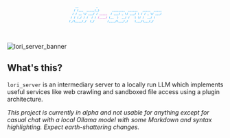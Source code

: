 <?xml version="1.0" encoding="UTF-8" standalone="no"?>
<!DOCTYPE svg PUBLIC "-//W3C//DTD SVG 1.1//EN" "http://www.w3.org/Graphics/SVG/1.1/DTD/svg11.dtd">
<svg width="100%" height="100%" viewBox="0 0 2000 400" version="1.1" xmlns="http://www.w3.org/2000/svg" xmlns:xlink="http://www.w3.org/1999/xlink" xml:space="preserve" xmlns:serif="http://www.serif.com/" style="fill-rule:evenodd;clip-rule:evenodd;stroke-linejoin:round;stroke-miterlimit:2;">
    <rect id="Artboard1" x="0" y="0" width="2000" height="400" style="fill:none;"/>
    <g id="Artboard11" serif:id="Artboard1">
        <g id="ASCII-server-logo" serif:id="ASCII server logo" transform="matrix(1.87805,0,0,1.4533,-5116.46,-322.471)">
            <rect x="3060.71" y="312.6" width="6.165" height="1.758" style="fill:rgb(21,169,255);fill-rule:nonzero;"/>
            <rect x="3068.58" y="312.6" width="6.165" height="1.758" style="fill:rgb(21,169,255);fill-rule:nonzero;"/>
            <rect x="3163" y="312.6" width="6.165" height="1.758" style="fill:rgb(21,169,255);fill-rule:nonzero;"/>
            <path d="M3053.34,337.339L3054.94,337.339L3058.52,323.211L3058.52,323.047L3056.91,323.047L3053.34,337.175L3053.34,337.339Z" style="fill:rgb(20,169,255);fill-rule:nonzero;"/>
            <path d="M3069.07,337.339L3070.67,337.339L3074.26,323.211L3074.26,323.047L3072.64,323.047L3069.07,337.175L3069.07,337.339Z" style="fill:rgb(20,169,255);fill-rule:nonzero;"/>
            <rect x="3076.45" y="335.598" width="6.165" height="1.758" style="fill:rgb(20,169,255);fill-rule:nonzero;"/>
            <rect x="3084.31" y="335.598" width="6.165" height="1.758" style="fill:rgb(20,169,255);fill-rule:nonzero;"/>
            <rect x="3092.18" y="335.598" width="6.165" height="1.758" style="fill:rgb(20,169,255);fill-rule:nonzero;"/>
            <rect x="3115.79" y="335.598" width="6.165" height="1.758" style="fill:rgb(20,169,255);fill-rule:nonzero;"/>
            <rect x="3123.66" y="335.598" width="6.165" height="1.758" style="fill:rgb(20,169,255);fill-rule:nonzero;"/>
            <rect x="3131.53" y="335.598" width="6.165" height="1.758" style="fill:rgb(20,169,255);fill-rule:nonzero;"/>
            <rect x="3139.39" y="335.598" width="6.165" height="1.758" style="fill:rgb(20,169,255);fill-rule:nonzero;"/>
            <rect x="3147.26" y="335.598" width="6.165" height="1.758" style="fill:rgb(20,169,255);fill-rule:nonzero;"/>
            <path d="M3160,322.604L3158.68,322.604C3157.52,324.263 3156.45,326.891 3156.45,330.292C3156.45,333.577 3157.52,336.32 3158.68,337.979L3160,337.979L3160,337.815C3159.06,336.222 3158.06,333.577 3158.06,330.292C3158.06,327.006 3159.06,324.361 3160,322.768L3160,322.604Z" style="fill:rgb(20,169,255);fill-rule:nonzero;"/>
            <rect x="3163" y="335.598" width="6.165" height="1.758" style="fill:rgb(20,169,255);fill-rule:nonzero;"/>
            <path d="M3173.51,322.604L3172.19,322.604L3172.19,322.768C3173.13,324.361 3174.14,327.006 3174.14,330.292C3174.14,333.577 3173.13,336.222 3172.19,337.815L3172.19,337.979L3173.51,337.979C3174.66,336.32 3175.72,333.577 3175.72,330.292C3175.72,326.891 3174.66,324.263 3173.51,322.604Z" style="fill:rgb(20,169,255);fill-rule:nonzero;"/>
            <rect x="3241.69" y="335.598" width="6.165" height="1.758" style="fill:rgb(20,169,255);fill-rule:nonzero;"/>
            <rect x="3249.56" y="335.598" width="6.165" height="1.758" style="fill:rgb(20,169,255);fill-rule:nonzero;"/>
            <rect x="3257.42" y="335.598" width="6.165" height="1.758" style="fill:rgb(20,169,255);fill-rule:nonzero;"/>
            <rect x="3265.29" y="335.598" width="6.165" height="1.758" style="fill:rgb(20,169,255);fill-rule:nonzero;"/>
            <rect x="3273.16" y="335.598" width="6.165" height="1.758" style="fill:rgb(20,169,255);fill-rule:nonzero;"/>
            <rect x="3281.03" y="335.598" width="6.165" height="1.758" style="fill:rgb(20,169,255);fill-rule:nonzero;"/>
            <rect x="3288.9" y="335.598" width="6.165" height="1.758" style="fill:rgb(20,169,255);fill-rule:nonzero;"/>
            <rect x="3296.77" y="335.598" width="6.165" height="1.758" style="fill:rgb(20,169,255);fill-rule:nonzero;"/>
            <rect x="3320.37" y="335.598" width="6.165" height="1.758" style="fill:rgb(20,169,255);fill-rule:nonzero;"/>
            <rect x="3328.24" y="335.598" width="6.165" height="1.758" style="fill:rgb(20,169,255);fill-rule:nonzero;"/>
            <rect x="3336.11" y="335.598" width="6.165" height="1.758" style="fill:rgb(20,169,255);fill-rule:nonzero;"/>
            <rect x="3343.98" y="335.598" width="6.165" height="1.758" style="fill:rgb(20,169,255);fill-rule:nonzero;"/>
            <rect x="3351.85" y="335.598" width="6.165" height="1.758" style="fill:rgb(20,169,255);fill-rule:nonzero;"/>
            <rect x="3359.72" y="335.598" width="6.165" height="1.758" style="fill:rgb(20,169,255);fill-rule:nonzero;"/>
            <rect x="3391.19" y="335.598" width="6.165" height="1.758" style="fill:rgb(20,169,255);fill-rule:nonzero;"/>
            <rect x="3399.06" y="335.598" width="6.165" height="1.758" style="fill:rgb(20,169,255);fill-rule:nonzero;"/>
            <rect x="3406.93" y="335.598" width="6.165" height="1.758" style="fill:rgb(20,169,255);fill-rule:nonzero;"/>
            <rect x="3414.8" y="335.598" width="6.165" height="1.758" style="fill:rgb(20,169,255);fill-rule:nonzero;"/>
            <rect x="3422.66" y="335.598" width="6.165" height="1.758" style="fill:rgb(20,169,255);fill-rule:nonzero;"/>
            <rect x="3446.27" y="335.598" width="6.165" height="1.758" style="fill:rgb(20,169,255);fill-rule:nonzero;"/>
            <rect x="3454.14" y="335.598" width="6.165" height="1.758" style="fill:rgb(20,169,255);fill-rule:nonzero;"/>
            <rect x="3462.01" y="335.598" width="6.165" height="1.758" style="fill:rgb(20,169,255);fill-rule:nonzero;"/>
            <rect x="3469.88" y="335.598" width="6.165" height="1.758" style="fill:rgb(20,169,255);fill-rule:nonzero;"/>
            <rect x="3477.75" y="335.598" width="6.165" height="1.758" style="fill:rgb(20,169,255);fill-rule:nonzero;"/>
            <path d="M3045.47,360.337L3047.07,360.337L3050.65,346.209L3050.65,346.045L3049.04,346.045L3045.47,360.172L3045.47,360.337Z" style="fill:rgb(20,169,255);fill-rule:nonzero;"/>
            <path d="M3061.2,360.337L3062.81,360.337L3066.39,346.209L3066.39,346.045L3064.78,346.045L3061.2,360.172L3061.2,360.337Z" style="fill:rgb(20,169,255);fill-rule:nonzero;"/>
            <rect x="3076.45" y="358.595" width="6.165" height="1.758" style="fill:rgb(20,169,255);fill-rule:nonzero;"/>
            <rect x="3084.31" y="358.595" width="6.165" height="1.758" style="fill:rgb(20,169,255);fill-rule:nonzero;"/>
            <path d="M3104.12,360.337L3105.72,360.337L3105.72,360.172L3102.15,346.045L3100.53,346.045L3100.53,346.209L3104.12,360.337Z" style="fill:rgb(20,169,255);fill-rule:nonzero;"/>
            <path d="M3108.41,360.337L3110.02,360.337L3113.6,346.209L3113.6,346.045L3111.99,346.045L3108.41,360.172L3108.41,360.337Z" style="fill:rgb(20,169,255);fill-rule:nonzero;"/>
            <rect x="3123.66" y="358.595" width="6.165" height="1.758" style="fill:rgb(20,169,255);fill-rule:nonzero;"/>
            <rect x="3131.53" y="358.595" width="6.165" height="1.758" style="fill:rgb(20,169,255);fill-rule:nonzero;"/>
            <rect x="3139.39" y="358.595" width="6.165" height="1.758" style="fill:rgb(20,169,255);fill-rule:nonzero;"/>
            <path d="M3147.76,360.337L3149.36,360.337L3152.95,346.209L3152.95,346.045L3151.33,346.045L3147.76,360.172L3147.76,360.337Z" style="fill:rgb(20,169,255);fill-rule:nonzero;"/>
            <path d="M3163.5,360.337L3165.1,360.337L3168.68,346.209L3168.68,346.045L3167.07,346.045L3163.5,360.172L3163.5,360.337Z" style="fill:rgb(20,169,255);fill-rule:nonzero;"/>
            <rect x="3178.74" y="358.595" width="6.165" height="1.758" style="fill:rgb(210,80,207);fill-rule:nonzero;"/>
            <rect x="3186.61" y="358.595" width="6.165" height="1.758" style="fill:rgb(210,80,207);fill-rule:nonzero;"/>
            <rect x="3194.47" y="358.595" width="6.165" height="1.758" style="fill:rgb(210,80,207);fill-rule:nonzero;"/>
            <rect x="3202.34" y="358.595" width="6.165" height="1.758" style="fill:rgb(210,80,207);fill-rule:nonzero;"/>
            <rect x="3210.21" y="358.595" width="6.165" height="1.758" style="fill:rgb(210,80,207);fill-rule:nonzero;"/>
            <path d="M3234.31,360.337L3235.91,360.337L3239.5,346.209L3239.5,346.045L3237.89,346.045L3234.31,360.172L3234.31,360.337Z" style="fill:rgb(20,169,255);fill-rule:nonzero;"/>
            <rect x="3249.56" y="358.595" width="6.165" height="1.758" style="fill:rgb(20,169,255);fill-rule:nonzero;"/>
            <rect x="3257.42" y="358.595" width="6.165" height="1.758" style="fill:rgb(20,169,255);fill-rule:nonzero;"/>
            <rect x="3265.29" y="358.595" width="6.165" height="1.758" style="fill:rgb(20,169,255);fill-rule:nonzero;"/>
            <path d="M3273.66,360.337L3275.26,360.337L3278.84,346.209L3278.84,346.045L3277.23,346.045L3273.66,360.172L3273.66,360.337Z" style="fill:rgb(20,169,255);fill-rule:nonzero;"/>
            <rect x="3288.9" y="358.595" width="6.165" height="1.758" style="fill:rgb(20,169,255);fill-rule:nonzero;"/>
            <path d="M3308.7,360.337L3310.31,360.337L3310.31,360.172L3306.73,346.045L3305.12,346.045L3305.12,346.209L3308.7,360.337Z" style="fill:rgb(20,169,255);fill-rule:nonzero;"/>
            <path d="M3313,360.337L3314.6,360.337L3318.19,346.209L3318.19,346.045L3316.57,346.045L3313,360.172L3313,360.337Z" style="fill:rgb(20,169,255);fill-rule:nonzero;"/>
            <rect x="3328.24" y="358.595" width="6.165" height="1.758" style="fill:rgb(20,169,255);fill-rule:nonzero;"/>
            <rect x="3336.11" y="358.595" width="6.165" height="1.758" style="fill:rgb(20,169,255);fill-rule:nonzero;"/>
            <rect x="3343.98" y="358.595" width="6.165" height="1.758" style="fill:rgb(20,169,255);fill-rule:nonzero;"/>
            <path d="M3352.34,360.337L3353.95,360.337L3357.53,346.209L3357.53,346.045L3355.91,346.045L3352.34,360.172L3352.34,360.337Z" style="fill:rgb(20,169,255);fill-rule:nonzero;"/>
            <rect x="3369.94" y="345.667" width="1.475" height="14.752" style="fill:rgb(20,169,255);fill-rule:nonzero;"/>
            <path d="M3383.82,360.337L3385.42,360.337L3389,346.209L3389,346.045L3387.39,346.045L3383.82,360.172L3383.82,360.337Z" style="fill:rgb(20,169,255);fill-rule:nonzero;"/>
            <path d="M3399.56,360.337L3401.16,360.337L3404.74,346.209L3404.74,346.045L3403.13,346.045L3399.56,360.172L3399.56,360.337Z" style="fill:rgb(20,169,255);fill-rule:nonzero;"/>
            <rect x="3414.8" y="358.595" width="6.165" height="1.758" style="fill:rgb(20,169,255);fill-rule:nonzero;"/>
            <path d="M3434.6,360.337L3436.2,360.337L3436.2,360.172L3432.63,346.045L3431.02,346.045L3431.02,346.209L3434.6,360.337Z" style="fill:rgb(20,169,255);fill-rule:nonzero;"/>
            <path d="M3438.9,360.337L3440.5,360.337L3444.09,346.209L3444.09,346.045L3442.47,346.045L3438.9,360.172L3438.9,360.337Z" style="fill:rgb(20,169,255);fill-rule:nonzero;"/>
            <rect x="3454.14" y="358.595" width="6.165" height="1.758" style="fill:rgb(20,169,255);fill-rule:nonzero;"/>
            <rect x="3462.01" y="358.595" width="6.165" height="1.758" style="fill:rgb(20,169,255);fill-rule:nonzero;"/>
            <rect x="3469.88" y="358.595" width="6.165" height="1.758" style="fill:rgb(20,169,255);fill-rule:nonzero;"/>
            <path d="M3478.24,360.337L3479.84,360.337L3483.43,346.209L3483.43,346.045L3481.81,346.045L3478.24,360.172L3478.24,360.337Z" style="fill:rgb(20,169,255);fill-rule:nonzero;"/>
            <path d="M3037.6,383.335L3039.2,383.335L3042.78,369.207L3042.78,369.043L3041.17,369.043L3037.6,383.17L3037.6,383.335Z" style="fill:rgb(20,169,255);fill-rule:nonzero;"/>
            <path d="M3053.34,383.335L3054.94,383.335L3058.52,369.207L3058.52,369.043L3056.91,369.043L3053.34,383.17L3053.34,383.335Z" style="fill:rgb(20,169,255);fill-rule:nonzero;"/>
            <path d="M3069.07,383.335L3070.67,383.335L3074.26,369.207L3074.26,369.043L3072.64,369.043L3069.07,383.17L3069.07,383.335Z" style="fill:rgb(20,169,255);fill-rule:nonzero;"/>
            <rect x="3076.45" y="381.593" width="6.165" height="1.758" style="fill:rgb(20,169,255);fill-rule:nonzero;"/>
            <path d="M3084.81,383.335L3086.41,383.335L3090,369.207L3090,369.043L3088.38,369.043L3084.81,383.17L3084.81,383.335Z" style="fill:rgb(20,169,255);fill-rule:nonzero;"/>
            <path d="M3100.55,383.335L3102.15,383.335L3105.73,369.207L3105.73,369.043L3104.12,369.043L3100.55,383.17L3100.55,383.335Z" style="fill:rgb(20,169,255);fill-rule:nonzero;"/>
            <path d="M3116.28,383.335L3117.89,383.335L3121.47,369.207L3121.47,369.043L3119.86,369.043L3116.28,383.17L3116.28,383.335Z" style="fill:rgb(20,169,255);fill-rule:nonzero;"/>
            <path d="M3139.89,383.335L3141.49,383.335L3145.08,369.207L3145.08,369.043L3143.46,369.043L3139.89,383.17L3139.89,383.335Z" style="fill:rgb(20,169,255);fill-rule:nonzero;"/>
            <path d="M3155.63,383.335L3157.23,383.335L3160.81,369.207L3160.81,369.043L3159.2,369.043L3155.63,383.17L3155.63,383.335Z" style="fill:rgb(20,169,255);fill-rule:nonzero;"/>
            <path d="M3171.36,383.335L3172.97,383.335L3176.55,369.207L3176.55,369.043L3174.94,369.043L3171.36,383.17L3171.36,383.335Z" style="fill:rgb(210,80,207);fill-rule:nonzero;"/>
            <rect x="3178.74" y="381.593" width="6.165" height="1.758" style="fill:rgb(210,80,207);fill-rule:nonzero;"/>
            <rect x="3186.61" y="381.593" width="6.165" height="1.758" style="fill:rgb(210,80,207);fill-rule:nonzero;"/>
            <rect x="3194.47" y="381.593" width="6.165" height="1.758" style="fill:rgb(210,80,207);fill-rule:nonzero;"/>
            <rect x="3202.34" y="381.593" width="6.165" height="1.758" style="fill:rgb(210,80,207);fill-rule:nonzero;"/>
            <path d="M3210.71,383.335L3212.31,383.335L3215.89,369.207L3215.89,369.043L3214.28,369.043L3210.71,383.17L3210.71,383.335Z" style="fill:rgb(210,80,207);fill-rule:nonzero;"/>
            <path d="M3230.82,368.6L3229.5,368.6C3228.34,370.259 3227.27,372.887 3227.27,376.287C3227.27,379.573 3228.34,382.316 3229.5,383.975L3230.82,383.975L3230.82,383.811C3229.88,382.218 3228.87,379.573 3228.87,376.287C3228.87,373.002 3229.88,370.357 3230.82,368.764L3230.82,368.6Z" style="fill:rgb(20,169,255);fill-rule:nonzero;"/>
            <rect x="3233.82" y="381.593" width="6.165" height="1.758" style="fill:rgb(20,169,255);fill-rule:nonzero;"/>
            <rect x="3241.69" y="381.593" width="6.165" height="1.758" style="fill:rgb(20,169,255);fill-rule:nonzero;"/>
            <path d="M3267.94,368.6L3266.61,368.6L3266.61,368.764C3267.56,370.357 3268.56,373.002 3268.56,376.287C3268.56,379.573 3267.56,382.218 3266.61,383.811L3266.61,383.975L3267.94,383.975C3269.08,382.316 3270.15,379.573 3270.15,376.287C3270.15,372.887 3269.08,370.259 3267.94,368.6Z" style="fill:rgb(20,169,255);fill-rule:nonzero;"/>
            <rect x="3288.9" y="381.593" width="6.165" height="1.758" style="fill:rgb(20,169,255);fill-rule:nonzero;"/>
            <rect x="3296.77" y="381.593" width="6.165" height="1.758" style="fill:rgb(20,169,255);fill-rule:nonzero;"/>
            <path d="M3305.13,383.335L3306.73,383.335L3310.32,369.207L3310.32,369.043L3308.7,369.043L3305.13,383.17L3305.13,383.335Z" style="fill:rgb(20,169,255);fill-rule:nonzero;"/>
            <path d="M3320.87,383.335L3322.47,383.335L3326.06,369.207L3326.06,369.043L3324.44,369.043L3320.87,383.17L3320.87,383.335Z" style="fill:rgb(20,169,255);fill-rule:nonzero;"/>
            <rect x="3354.2" y="368.665" width="1.475" height="14.752" style="fill:rgb(20,169,255);fill-rule:nonzero;"/>
            <rect x="3369.94" y="368.665" width="1.475" height="14.752" style="fill:rgb(20,169,255);fill-rule:nonzero;"/>
            <path d="M3375.95,383.335L3377.55,383.335L3381.14,369.207L3381.14,369.043L3379.52,369.043L3375.95,383.17L3375.95,383.335Z" style="fill:rgb(20,169,255);fill-rule:nonzero;"/>
            <path d="M3391.69,383.335L3393.29,383.335L3396.87,369.207L3396.87,369.043L3395.26,369.043L3391.69,383.17L3391.69,383.335Z" style="fill:rgb(20,169,255);fill-rule:nonzero;"/>
            <rect x="3414.8" y="381.593" width="6.165" height="1.758" style="fill:rgb(20,169,255);fill-rule:nonzero;"/>
            <rect x="3422.66" y="381.593" width="6.165" height="1.758" style="fill:rgb(20,169,255);fill-rule:nonzero;"/>
            <path d="M3431.03,383.335L3432.63,383.335L3436.22,369.207L3436.22,369.043L3434.6,369.043L3431.03,383.17L3431.03,383.335Z" style="fill:rgb(20,169,255);fill-rule:nonzero;"/>
            <path d="M3446.77,383.335L3448.37,383.335L3451.95,369.207L3451.95,369.043L3450.34,369.043L3446.77,383.17L3446.77,383.335Z" style="fill:rgb(20,169,255);fill-rule:nonzero;"/>
            <path d="M3029.73,406.333L3031.33,406.333L3034.91,392.205L3034.91,392.041L3033.3,392.041L3029.73,406.168L3029.73,406.333Z" style="fill:rgb(20,169,255);fill-rule:nonzero;"/>
            <rect x="3037.1" y="404.591" width="6.165" height="1.758" style="fill:rgb(20,169,255);fill-rule:nonzero;"/>
            <path d="M3045.47,406.333L3047.07,406.333L3050.65,392.205L3050.65,392.041L3049.04,392.041L3045.47,406.168L3045.47,406.333Z" style="fill:rgb(20,169,255);fill-rule:nonzero;"/>
            <path d="M3056.91,406.333L3058.51,406.333L3058.51,406.168L3054.94,392.041L3053.32,392.041L3053.32,392.205L3056.91,406.333Z" style="fill:rgb(20,169,255);fill-rule:nonzero;"/>
            <rect x="3060.71" y="404.591" width="6.165" height="1.758" style="fill:rgb(20,169,255);fill-rule:nonzero;"/>
            <rect x="3068.58" y="404.591" width="6.165" height="1.758" style="fill:rgb(20,169,255);fill-rule:nonzero;"/>
            <rect x="3076.45" y="404.591" width="6.165" height="1.758" style="fill:rgb(20,169,255);fill-rule:nonzero;"/>
            <rect x="3084.31" y="404.591" width="6.165" height="1.758" style="fill:rgb(20,169,255);fill-rule:nonzero;"/>
            <path d="M3092.68,406.333L3094.28,406.333L3097.86,392.205L3097.86,392.041L3096.25,392.041L3092.68,406.168L3092.68,406.333Z" style="fill:rgb(20,169,255);fill-rule:nonzero;"/>
            <rect x="3100.05" y="404.591" width="6.165" height="1.758" style="fill:rgb(20,169,255);fill-rule:nonzero;"/>
            <path d="M3108.41,406.333L3110.02,406.333L3113.6,392.205L3113.6,392.041L3111.99,392.041L3108.41,406.168L3108.41,406.333Z" style="fill:rgb(20,169,255);fill-rule:nonzero;"/>
            <path d="M3132.02,406.333L3133.62,406.333L3137.21,392.205L3137.21,392.041L3135.59,392.041L3132.02,406.168L3132.02,406.333Z" style="fill:rgb(20,169,255);fill-rule:nonzero;"/>
            <rect x="3139.39" y="404.591" width="6.165" height="1.758" style="fill:rgb(20,169,255);fill-rule:nonzero;"/>
            <path d="M3147.76,406.333L3149.36,406.333L3152.95,392.205L3152.95,392.041L3151.33,392.041L3147.76,406.168L3147.76,406.333Z" style="fill:rgb(20,169,255);fill-rule:nonzero;"/>
            <path d="M3218.58,406.333L3220.18,406.333L3223.76,392.205L3223.76,392.041L3222.15,392.041L3218.58,406.168L3218.58,406.333Z" style="fill:rgb(20,169,255);fill-rule:nonzero;"/>
            <rect x="3225.95" y="404.591" width="6.165" height="1.758" style="fill:rgb(20,169,255);fill-rule:nonzero;"/>
            <rect x="3233.82" y="404.591" width="6.165" height="1.758" style="fill:rgb(20,169,255);fill-rule:nonzero;"/>
            <rect x="3241.69" y="404.591" width="6.165" height="1.758" style="fill:rgb(20,169,255);fill-rule:nonzero;"/>
            <rect x="3249.56" y="404.591" width="6.165" height="1.758" style="fill:rgb(20,169,255);fill-rule:nonzero;"/>
            <path d="M3257.92,406.333L3259.52,406.333L3263.11,392.205L3263.11,392.041L3261.49,392.041L3257.92,406.168L3257.92,406.333Z" style="fill:rgb(20,169,255);fill-rule:nonzero;"/>
            <path d="M3269.36,406.333L3270.96,406.333L3270.96,406.168L3267.39,392.041L3265.78,392.041L3265.78,392.205L3269.36,406.333Z" style="fill:rgb(20,169,255);fill-rule:nonzero;"/>
            <rect x="3273.16" y="404.591" width="6.165" height="1.758" style="fill:rgb(20,169,255);fill-rule:nonzero;"/>
            <rect x="3281.03" y="404.591" width="6.165" height="1.758" style="fill:rgb(20,169,255);fill-rule:nonzero;"/>
            <rect x="3288.9" y="404.591" width="6.165" height="1.758" style="fill:rgb(20,169,255);fill-rule:nonzero;"/>
            <path d="M3297.26,406.333L3298.86,406.333L3302.45,392.205L3302.45,392.041L3300.84,392.041L3297.26,406.168L3297.26,406.333Z" style="fill:rgb(20,169,255);fill-rule:nonzero;"/>
            <rect x="3304.64" y="404.591" width="6.165" height="1.758" style="fill:rgb(20,169,255);fill-rule:nonzero;"/>
            <path d="M3313,406.333L3314.6,406.333L3318.19,392.205L3318.19,392.041L3316.57,392.041L3313,406.168L3313,406.333Z" style="fill:rgb(20,169,255);fill-rule:nonzero;"/>
            <rect x="3354.2" y="391.663" width="1.475" height="14.752" style="fill:rgb(20,169,255);fill-rule:nonzero;"/>
            <rect x="3359.72" y="404.591" width="6.165" height="1.758" style="fill:rgb(20,169,255);fill-rule:nonzero;"/>
            <rect x="3367.59" y="404.591" width="6.165" height="1.758" style="fill:rgb(20,169,255);fill-rule:nonzero;"/>
            <rect x="3375.45" y="404.591" width="6.165" height="1.758" style="fill:rgb(20,169,255);fill-rule:nonzero;"/>
            <path d="M3383.82,406.333L3385.42,406.333L3389,392.205L3389,392.041L3387.39,392.041L3383.82,406.168L3383.82,406.333Z" style="fill:rgb(20,169,255);fill-rule:nonzero;"/>
            <path d="M3395.26,406.333L3396.86,406.333L3396.86,406.168L3393.29,392.041L3391.67,392.041L3391.67,392.205L3395.26,406.333Z" style="fill:rgb(20,169,255);fill-rule:nonzero;"/>
            <rect x="3399.06" y="404.591" width="6.165" height="1.758" style="fill:rgb(20,169,255);fill-rule:nonzero;"/>
            <rect x="3406.93" y="404.591" width="6.165" height="1.758" style="fill:rgb(20,169,255);fill-rule:nonzero;"/>
            <rect x="3414.8" y="404.591" width="6.165" height="1.758" style="fill:rgb(20,169,255);fill-rule:nonzero;"/>
            <path d="M3423.16,406.333L3424.76,406.333L3428.35,392.205L3428.35,392.041L3426.73,392.041L3423.16,406.168L3423.16,406.333Z" style="fill:rgb(20,169,255);fill-rule:nonzero;"/>
            <rect x="3430.53" y="404.591" width="6.165" height="1.758" style="fill:rgb(20,169,255);fill-rule:nonzero;"/>
            <path d="M3438.9,406.333L3440.5,406.333L3444.09,392.205L3444.09,392.041L3442.47,392.041L3438.9,406.168L3438.9,406.333Z" style="fill:rgb(20,169,255);fill-rule:nonzero;"/>
        </g>
    </g>
</svg>

![lori_server_banner](https://github.com/spectrachrome/lori_server/assets/94269527/a23bee84-15b6-4ab6-8ef7-ef1c534f9f77)

## What's this?

`lori_server` is an intermediary server to a locally run LLM which implements useful services like web crawling and sandboxed file access using a plugin architecture. 

*This project is currently in alpha and not usable for anything except for casual chat with a local Ollama model with some Markdown and syntax highlighting. Expect earth-shattering changes.*
